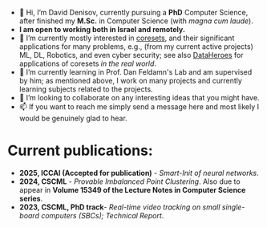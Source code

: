 - 👋 Hi, I’m David Denisov, currently pursuing a **PhD** Computer Science, after finished my **M.Sc.** in Computer Science (with *magna cum laude*).
- **I am open to working both in Israel and remotely.**
- 👀 I’m currently mostly interested in [coresets](https://arxiv.org/abs/2011.09384), and their significant applications for many problems, e.g., (from my current active projects) ML, DL, Robotics, and even cyber security; see also [DataHeroes](https://dataheroes.ai/) for applications of coresets *in the real world*.
- 🌱 I’m currently learning in Prof. Dan Feldamn's Lab and am supervised by him; as mentioned above, I work on many projects and currently learning subjects related to the projects.
- 💞️ I’m looking to collaborate on any interesting ideas that you might have.
- 📫 If you want to reach me simply send a message here and most likely I would be genuinely glad to hear.

# Current publications:
* **2025, ICCAI (Accepted for publication)** - *Smart-Init of neural networks*.
* **2024, CSCML** - *Provable Imbalanced Point Clustering*. Also due to appear in **Volume 15349 of the Lecture Notes in Computer Science series**.
* **2023, CSCML, PhD track**- *Real-time video tracking on small single-board computers (SBCs); Technical Report*.

